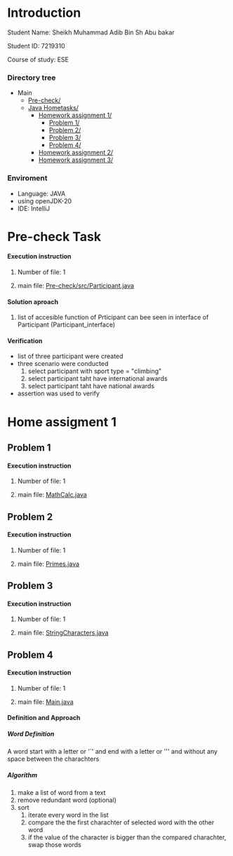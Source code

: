 # Introduction
Student Name:  Sheikh Muhammad Adib Bin Sh Abu bakar 

Student ID:    7219310

Course of study: ESE

### Directory tree
* Main
  * [Pre-check/](./Pre-check)
  * [Java Hometasks/](./Java%20Hometasks)
      * [Homework assignment 1/](./Java%20Hometasks/Homework%20assignment%201)
        * [Problem 1/](./Java%20Hometasks/Homework_assignment_1/Problem_1)
        * [Problem 2/](./Java%20Hometasks/Homework_assignment_1/Problem_2)
        * [Problem 3/](./Java%20Hometasks/Homework_assignment_1/Problem_3)
        * [Problem 4/](./Java%20Hometasks/Homework_assignment_1/Problem_4)
      * [Homework assignment 2/](./Java%20Hometasks/Homework_assignment_2)
      * [Homework assignment 3/](./Java%20Hometasks/Homework_assignment_3)
   
### Enviroment
- Language: JAVA
- using openJDK-20
- IDE: IntelliJ
   
# Pre-check Task
#### Execution instruction

1. Number of file: 1
   
3. main file: [Pre-check/src/Participant.java](./Pre-check/src/Participant.java)
   
#### Solution aproach  

1. list of accesible function of Prticipant can bee seen in interface of Participant (Participant_interface)

#### Verification
- list of three participant were created
- three scenario were conducted
  1. select participant with sport type = "climbing"
  2. select participant taht have international awards
  3. select participant taht have national awards
- assertion was used to verify

# Home assigment 1

## Problem 1
#### Execution instruction

1. Number of file: 1
   
2. main file: [MathCalc.java](./Java%20Hometasks/Homework_assignment_1/Problem_1/src/MathCalc.java)


## Problem 2
#### Execution instruction

1. Number of file: 1
   
2. main file: [Primes.java](./Java%20Hometasks/Homework_assignment_1/Problem_2/src/Primes.java)

## Problem 3
#### Execution instruction

1. Number of file: 1
   
2. main file: [StringCharacters.java](./Java%20Hometasks/Homework_assignment_1/Problem_3/src/StringCharacters.java)


## Problem 4
#### Execution instruction

1. Number of file: 1
   
2. main file: [Main.java](./Java%20Hometasks/Homework_assignment_1/Problem_4/src/Main.java)

#### Definition and Approach

##### Word Definition
A word start with a letter or '`' and end with a letter or ''' and without any space between the charachters
##### Algorithm
1. make a list of word from a text
2. remove redundant word (optional)
3. sort
   1. iterate every word in the list
   2. compare the the first charachter of selected word with the other word
   3. if the value of the character is bigger than the compared charachter, swap those words



   



